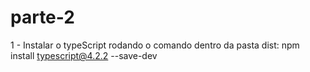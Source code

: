 # parte-2

1 - Instalar o typeScript rodando o comando dentro da pasta dist: npm install typescript@4.2.2 --save-dev